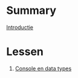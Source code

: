 # Summary

[Introductie](README.md)

# Lessen

1. [Console en data types](lesson/l1-console-en-data-types.md)